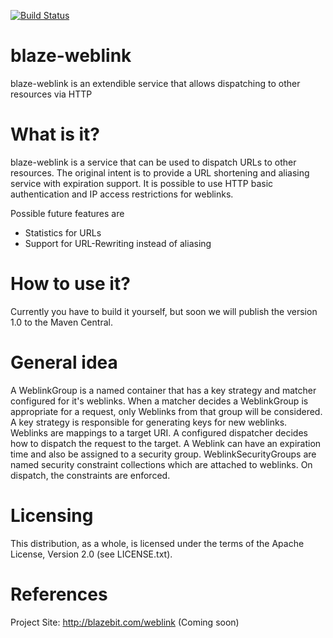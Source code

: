 [![Build Status](https://travis-ci.org/Blazebit/blaze-weblink.svg?branch=master)](https://travis-ci.org/Blazebit/blaze-weblink)

blaze-weblink
==========
blaze-weblink is an extendible service that allows dispatching to other resources via HTTP

What is it?
===========

blaze-weblink is a service that can be used to dispatch URLs to other resources.
The original intent is to provide a URL shortening and aliasing service with expiration support.
It is possible to use HTTP basic authentication and IP access restrictions for weblinks.

Possible future features are
* Statistics for URLs
* Support for URL-Rewriting instead of aliasing

How to use it?
==============

Currently you have to build it yourself, but soon we will publish the version 1.0 to
the Maven Central.

General idea
============
A WeblinkGroup is a named container that has a key strategy and matcher configured for it's weblinks.
When a matcher decides a WeblinkGroup is appropriate for a request, only Weblinks from that group will be considered.
A key strategy is responsible for generating keys for new weblinks.
Weblinks are mappings to a target URI. A configured dispatcher decides how to dispatch the request to the target.
A Weblink can have an expiration time and also be assigned to a security group.
WeblinkSecurityGroups are named security constraint collections which are attached to weblinks. On dispatch, the constraints are enforced.

 
Licensing
=========

This distribution, as a whole, is licensed under the terms of the Apache
License, Version 2.0 (see LICENSE.txt).

References
==========

Project Site:              http://blazebit.com/weblink (Coming soon)
